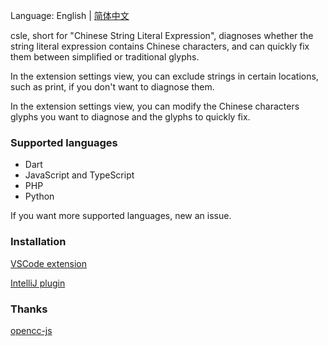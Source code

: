 Language: English | [简体中文](./README_zh.md)

csle, short for "Chinese String Literal Expression", diagnoses whether the string literal expression contains Chinese characters, and can quickly fix them between simplified or traditional glyphs.

In the extension settings view, you can exclude strings in certain locations, such as print, if you don't want to diagnose them.

In the extension settings view, you can modify the Chinese characters glyphs you want to diagnose and the glyphs to quickly fix.

### Supported languages

- Dart
- JavaScript and TypeScript
- PHP
- Python

If you want more supported languages, new an issue.

### Installation

[VSCode extension](https://marketplace.visualstudio.com/items?itemName=amlzq.csle-diagnostic)

[IntelliJ plugin](https://plugins.jetbrains.com/plugin/26834-chinese-expression-inspection)

### Thanks

[opencc-js](https://github.com/nk2028/opencc-js)
